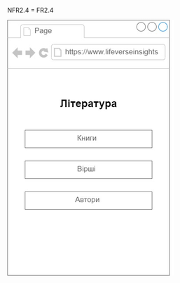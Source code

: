NFR2.4 = FR2.4

![img](/SoftwareRequirements/1.4-FuncNonFuncRequirements/1.4.4-NFRUserInterfaceOUTPUT/NFR2.4.jpg)
